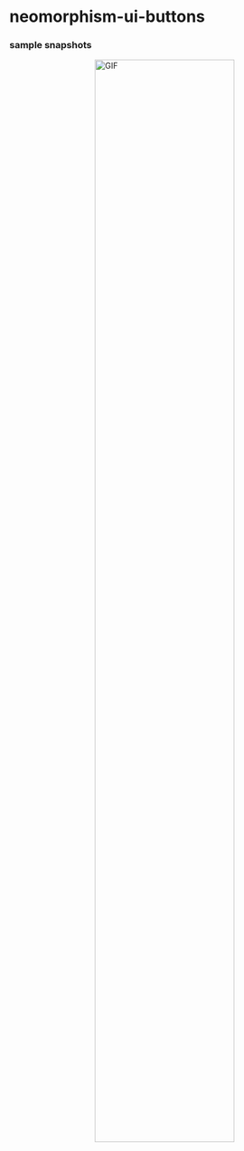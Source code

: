# neomorphism-ui-buttons
<h3>sample snapshots</h3>
<p>
<img align="right" alt="GIF" src="https://github.com/souvikguria98/neomorphism-ui-buttons/blob/master/snap1.png" width="70%" />
</p>
